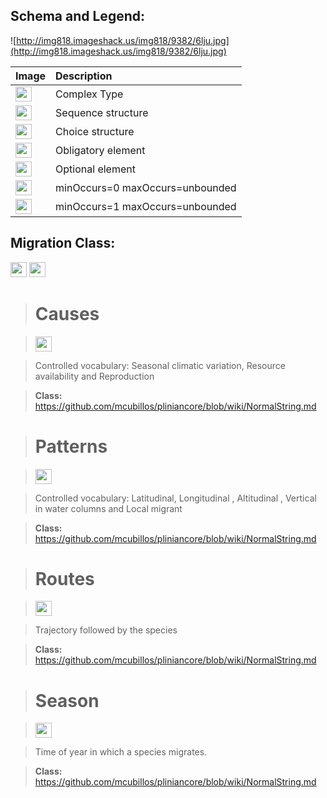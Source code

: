 <h2><b>Schema and Legend:</b></h2>



![http://img818.imageshack.us/img818/9382/6lju.jpg](http://img818.imageshack.us/img818/9382/6lju.jpg)


|Image|Description|
|:----|:----------|
|<img src='http://imageshack.us/a/img16/5397/multipleg.jpg' width='26' height='24' />|Complex Type|
|<img src='http://img6.imageshack.us/img6/1315/sequencej.jpg' width='26' height='24' />|Sequence structure|
|<img src='http://img266.imageshack.us/img266/2791/choice.jpg' width='26' height='24' />|Choice structure|
|<img src='http://img52.imageshack.us/img52/2777/elementkw.jpg' width='26' height='24' />|Obligatory element|
|<img src='http://img585.imageshack.us/img585/4808/optional.jpg' width='26' height='24' />|Optional element|
|<img src='http://img19.imageshack.us/img19/4356/infinitol.jpg' width='26' height='24' />|minOccurs=0 maxOccurs=unbounded|
|<img src='http://img198.imageshack.us/img198/6134/unoinfinito.jpg' width='26' height='24' />|minOccurs=1 maxOccurs=unbounded|


<h2><b>Migration Class:</b></h2>

<img src='http://imageshack.us/a/img16/5397/multipleg.jpg' width='26' height='24' /> <img src='http://img6.imageshack.us/img6/1315/sequencej.jpg' width='26' height='24' />


> # Causes #

> <img src='http://img198.imageshack.us/img198/6134/unoinfinito.jpg' width='26' height='24' />

> Controlled vocabulary: Seasonal climatic variation, Resource availability and Reproduction

> <b>Class:</b> https://github.com/mcubillos/pliniancore/blob/wiki/NormalString.md

> # Patterns #

> <img src='http://img198.imageshack.us/img198/6134/unoinfinito.jpg' width='26' height='24' />

> Controlled vocabulary: Latitudinal, Longitudinal , Altitudinal , Vertical in water columns and Local migrant

> <b>Class:</b> https://github.com/mcubillos/pliniancore/blob/wiki/NormalString.md

> # Routes #

> <img src='http://img52.imageshack.us/img52/2777/elementkw.jpg' width='26' height='24' />

> Trajectory followed by the species

> <b>Class:</b> https://github.com/mcubillos/pliniancore/blob/wiki/NormalString.md


> # Season #

> <img src='http://img52.imageshack.us/img52/2777/elementkw.jpg' width='26' height='24' />

> Time of year in which a species migrates.

> <b>Class:</b> https://github.com/mcubillos/pliniancore/blob/wiki/NormalString.md
